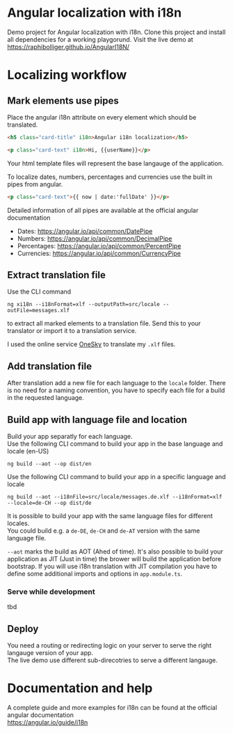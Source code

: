 [//]: # (ng build --aot --prod --op docs/en  --base-href=/AngularI18N/en/)
[//]: # (ng build --aot --prod --i18nFile=src/locale/messages.de.xlf --i18nFormat=xlf --locale=de-CH --op docs/de  --base-href=/AngularI18N/de/)
[//]: # (ng build --aot --prod --locale=it --op docs/fr  --base-href=/AngularI18N/fr/)
[//]: # (ng build --aot --prod --locale=it --op docs/it  --base-href=/AngularI18N/it/)

# Angular localization with i18n
Demo project for Angular localization with i18n. Clone this project and install all dependencies for a working playgorund.
Visit the live demo at https://raphibolliger.github.io/AngularI18N/

# Localizing workflow

## Mark elements use pipes

Place the angular i18n attribute on every element which should be translated.
```html
<h5 class="card-title" i18n>Angular i18n localization</h5>
```
```html
<p class="card-text" i18n>Hi, {{userName}}</p>
```
Your html template files will represent the base langauge of the application.

To localize dates, numbers, percentages and currencies use the built in pipes from angular.
```html
<p class="card-text">{{ now | date:'fullDate' }}</p>
```

Detailed information of all pipes are available at the official angular documentation

- Dates: https://angular.io/api/common/DatePipe
- Numbers: https://angular.io/api/common/DecimalPipe
- Percentages: https://angular.io/api/common/PercentPipe
- Currencies: https://angular.io/api/common/CurrencyPipe

## Extract translation file
Use the CLI command
```
ng xi18n --i18nFormat=xlf --outputPath=src/locale --outFile=messages.xlf
```
to extract all marked elements to a translation file.
Send this to your translator or import it to a translation service.

I used the online service [OneSky](https://www.oneskyapp.com/) to translate my `.xlf` files.

## Add translation file
After translation add a new file for each language to the `locale` folder.
There is no need for a naming convention, you have to specify each file for a build in the requested language.

## Build app with language file and location
Build your app separatly for each language.  
Use the following CLI command to build your app in the base language and locale (en-US)
```
ng build --aot --op dist/en
```

Use the following CLI command to build your app in a specific language and locale
```
ng build --aot --i18nFile=src/locale/messages.de.xlf --i18nFormat=xlf --locale=de-CH --op dist/de
```

It is possible to build your app with the same language files for different locales.  
You could build e.g. a `de-DE`, `de-CH` and `de-AT` version with the same language file.

`--aot` marks the build as AOT (Ahed of time).
It's also possible to build your application as JIT (Just in time) the brower will build the application before bootstrap.
If you will use i18n translation with JIT compilation you have to define some additional imports and options in `app.module.ts`.

### Serve while development
tbd

## Deploy

You need a routing or redirecting logic on your server to serve the right langauge version of your app.  
The live demo use different sub-direcotries to serve a different langauge.

# Documentation and help
A complete guide and more examples for i18n can be found at the official angular documentation  
https://angular.io/guide/i18n